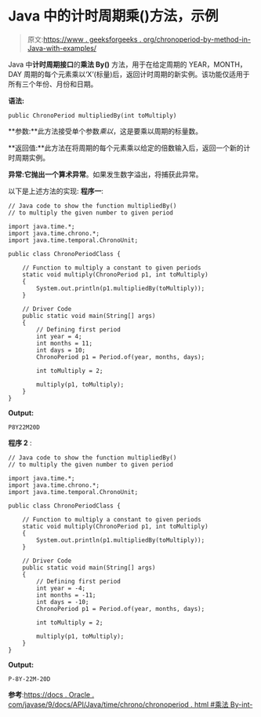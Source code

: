 # Java 中的计时周期乘()方法，示例

> 原文:[https://www . geeksforgeeks . org/chronoperiod-by-method-in-Java-with-examples/](https://www.geeksforgeeks.org/chronoperiod-multipliedby-method-in-java-with-examples/)

Java 中**计时周期接口**的**乘法 By()** 方法，用于在给定周期的 YEAR，MONTH，DAY 周期的每个元素乘以‘X’(标量)后，返回计时周期的新实例。该功能仅适用于所有三个年份、月份和日期。

**语法:**

```
public ChronoPeriod multipliedBy(int toMultiply)
```

**参数:**此方法接受单个参数*乘以*，这是要乘以周期的标量数。

**返回值:**此方法在将周期的每个元素乘以给定的倍数输入后，返回一个新的计时周期实例。

**异常:**它抛出一个**算术异常**。如果发生数字溢出，将捕获此异常。

以下是上述方法的实现:
**程序一**:

```
// Java code to show the function multipliedBy()
// to multiply the given number to given period

import java.time.*;
import java.time.chrono.*;
import java.time.temporal.ChronoUnit;

public class ChronoPeriodClass {

    // Function to multiply a constant to given periods
    static void multiply(ChronoPeriod p1, int toMultiply)
    {
        System.out.println(p1.multipliedBy(toMultiply));
    }

    // Driver Code
    public static void main(String[] args)
    {
        // Defining first period
        int year = 4;
        int months = 11;
        int days = 10;
        ChronoPeriod p1 = Period.of(year, months, days);

        int toMultiply = 2;

        multiply(p1, toMultiply);
    }
}
```

**Output:**

```
P8Y22M20D

```

**程序 2** :

```
// Java code to show the function multipliedBy()
// to multiply the given number to given period

import java.time.*;
import java.time.chrono.*;
import java.time.temporal.ChronoUnit;

public class ChronoPeriodClass {

    // Function to multiply a constant to given periods
    static void multiply(ChronoPeriod p1, int toMultiply)
    {
        System.out.println(p1.multipliedBy(toMultiply));
    }

    // Driver Code
    public static void main(String[] args)
    {
        // Defining first period
        int year = -4;
        int months = -11;
        int days = -10;
        ChronoPeriod p1 = Period.of(year, months, days);

        int toMultiply = 2;

        multiply(p1, toMultiply);
    }
}
```

**Output:**

```
P-8Y-22M-20D

```

**参考**:[https://docs . Oracle . com/javase/9/docs/API/Java/time/chrono/chronoperiod . html #乘法 By-int-](https://docs.oracle.com/javase/9/docs/api/java/time/chrono/ChronoPeriod.html#multipliedBy-int-)